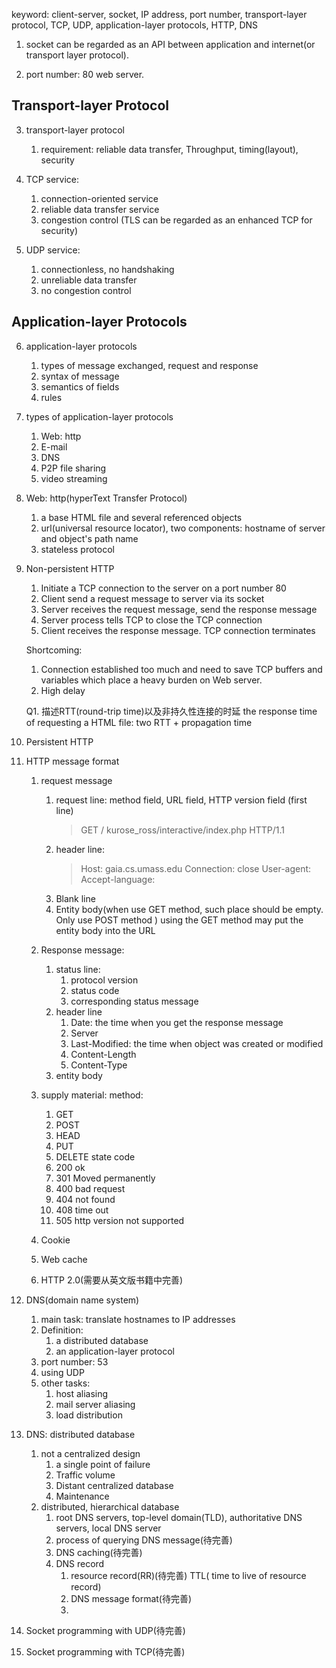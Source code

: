 keyword: client-server, socket, IP address, port number, transport-layer protocol, TCP, UDP, application-layer protocols, HTTP, DNS

1. socket can be regarded as an API between application and internet(or transport layer protocol).

2. port number: 80 web server.

## Transport-layer Protocol

3. transport-layer protocol
    1. requirement: reliable data transfer, Throughput, timing(layout), security

4. TCP service:
    1.  connection-oriented service
    2.  reliable data transfer service
    3. congestion control
(TLS can be regarded as an enhanced TCP for security)

5. UDP service:
    1. connectionless, no handshaking
    2. unreliable data transfer
    3. no congestion control

## Application-layer Protocols

6. application-layer protocols
    1. types of message exchanged, request and response
    2. syntax of message
    3. semantics of fields
    4. rules

7. types of application-layer protocols
    1. Web: http
    2. E-mail
    3. DNS
    4. P2P file sharing
    5. video streaming

8. Web: http(hyperText Transfer Protocol)
    1. a base HTML file and several referenced objects
    2. url(universal resource locator), two components: hostname of server and object's path name
    3. stateless protocol

9. Non-persistent HTTP
    1. Initiate a TCP connection to the server on a port number 80
    2. Client send a request message to server via its socket
    3. Server receives the request message, send the response message
    4. Server process tells TCP to close the TCP connection 
    5. Client receives the response message. TCP connection terminates

    Shortcoming:
    1. Connection established too much and need to save TCP buffers and variables which place a heavy burden on Web server.
    2. High delay 


    Q1. 描述RTT(round-trip time)以及非持久性连接的时延
        the response time of requesting a HTML file: two RTT + propagation time
10. Persistent HTTP

11. HTTP message format
    1. request message
        1. request line: method field, URL field, HTTP version field
        (first line)
            > GET / kurose_ross/interactive/index.php HTTP/1.1
        2. header line:  
            > Host: gaia.cs.umass.edu
            > Connection: close
            > User-agent:
            > Accept-language:
        3. Blank line
        4. Entity body(when use GET method, such place should be empty. Only use POST method )
            using the GET method may put the entity body into the URL
    2. Response message:
        1. status line: 
            1. protocol version
            2. status code
            3. corresponding status message
        2. header line
            1. Date: the time when you get the response message
            2. Server
            3. Last-Modified: the time when object was created or modified
            4. Content-Length
            5. Content-Type
        3. entity body
    3. supply material: 
        method:
        1. GET
        2. POST
        3. HEAD
        4. PUT
        5. DELETE
        state code
        1. 200 ok
        2. 301 Moved permanently
        3. 400 bad request
        4. 404 not found
        5. 408 time out
        5. 505 http version not supported
    4. Cookie 

    5. Web cache
        
    6. HTTP 2.0(需要从英文版书籍中完善)
12. DNS(domain name system)
    1. main task: translate hostnames to IP addresses
    2. Definition: 
        1. a distributed database
        2. an application-layer protocol
    3. port number: 53
    4. using UDP 
    5. other tasks: 
        1. host aliasing
        2. mail server aliasing
        3. load distribution

13. DNS: distributed database
    1. not a centralized design
        1. a single point of failure
        2. Traffic volume
        3. Distant centralized database
        4. Maintenance
    2. distributed, hierarchical database
        1. root DNS servers, top-level domain(TLD), authoritative DNS servers, local DNS server
        2. process of querying DNS message(待完善)
        3. DNS caching(待完善)
        4. DNS record
            1. resource record(RR)(待完善)
                TTL( time to live of resource record)
            2. DNS message format(待完善)
            3. 
    
14. Socket programming with UDP(待完善)
15. Socket programming with TCP(待完善)
